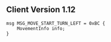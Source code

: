 ## Client Version 1.12

```rust,ignore
msg MSG_MOVE_START_TURN_LEFT = 0xBC {
    MovementInfo info;    
}

```
